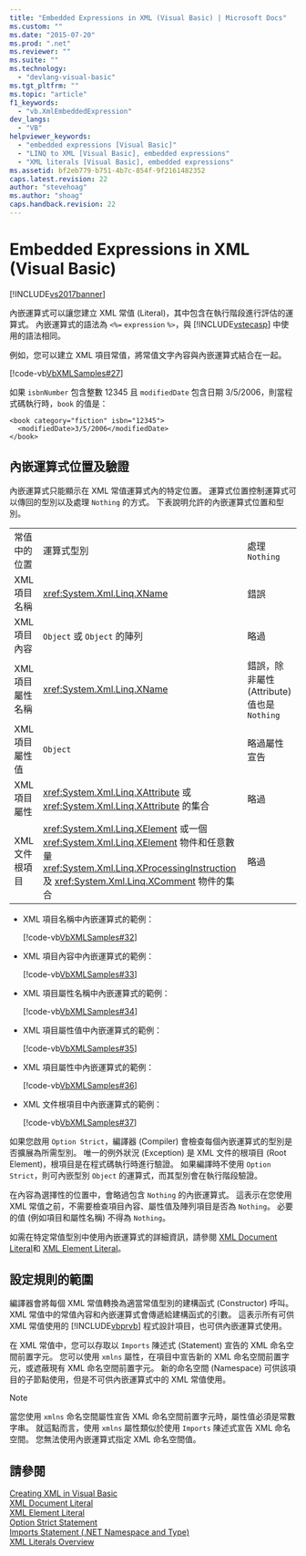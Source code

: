 ```yaml
---
title: "Embedded Expressions in XML (Visual Basic) | Microsoft Docs"
ms.custom: ""
ms.date: "2015-07-20"
ms.prod: ".net"
ms.reviewer: ""
ms.suite: ""
ms.technology: 
  - "devlang-visual-basic"
ms.tgt_pltfrm: ""
ms.topic: "article"
f1_keywords: 
  - "vb.XmlEmbeddedExpression"
dev_langs: 
  - "VB"
helpviewer_keywords: 
  - "embedded expressions [Visual Basic]"
  - "LINQ to XML [Visual Basic], embedded expressions"
  - "XML literals [Visual Basic], embedded expressions"
ms.assetid: bf2eb779-b751-4b7c-854f-9f2161482352
caps.latest.revision: 22
author: "stevehoag"
ms.author: "shoag"
caps.handback.revision: 22
---
```

# Embedded Expressions in XML (Visual Basic)
[!INCLUDE[vs2017banner](../../../../visual-basic/includes/vs2017banner.md)]

內嵌運算式可以讓您建立 XML 常值 \(Literal\)，其中包含在執行階段進行評估的運算式。  內嵌運算式的語法為 `<%=` `expression` `%>`，與 [!INCLUDE[vstecasp](../../../../csharp/language-reference/preprocessor-directives/includes/vstecasp-md.md)] 中使用的語法相同。  
  
 例如，您可以建立 XML 項目常值，將常值文字內容與內嵌運算式結合在一起。  
  
 [!code-vb[VbXMLSamples#27](../../../../visual-basic/language-reference/operators/codesnippet/visualbasic/embedded-expressions-in-_1.vb)]  
  
 如果 `isbnNumber` 包含整數 12345 且 `modifiedDate` 包含日期 3\/5\/2006，則當程式碼執行時，`book` 的值是：  
  
```  
<book category="fiction" isbn="12345">  
  <modifiedDate>3/5/2006</modifiedDate>  
</book>  
```  
  
## 內嵌運算式位置及驗證  
 內嵌運算式只能顯示在 XML 常值運算式內的特定位置。  運算式位置控制運算式可以傳回的型別以及處理 `Nothing` 的方式。  下表說明允許的內嵌運算式位置和型別。  
  
||||  
|-|-|-|  
|常值中的位置|運算式型別|處理 `Nothing`|  
|XML 項目名稱|<xref:System.Xml.Linq.XName>|錯誤|  
|XML 項目內容|`Object` 或 `Object` 的陣列|略過|  
|XML 項目屬性名稱|<xref:System.Xml.Linq.XName>|錯誤，除非屬性 \(Attribute\) 值也是 `Nothing`|  
|XML 項目屬性值|`Object`|略過屬性宣告|  
|XML 項目屬性|<xref:System.Xml.Linq.XAttribute> 或 <xref:System.Xml.Linq.XAttribute> 的集合|略過|  
|XML 文件根項目|<xref:System.Xml.Linq.XElement> 或一個 <xref:System.Xml.Linq.XElement> 物件和任意數量 <xref:System.Xml.Linq.XProcessingInstruction> 及 <xref:System.Xml.Linq.XComment> 物件的集合|略過|  
  
-   XML 項目名稱中內嵌運算式的範例：  
  
     [!code-vb[VbXMLSamples#32](../../../../visual-basic/language-reference/operators/codesnippet/visualbasic/embedded-expressions-in-_2.vb)]  
  
-   XML 項目內容中內嵌運算式的範例：  
  
     [!code-vb[VbXMLSamples#33](../../../../visual-basic/language-reference/operators/codesnippet/visualbasic/embedded-expressions-in-_3.vb)]  
  
-   XML 項目屬性名稱中內嵌運算式的範例：  
  
     [!code-vb[VbXMLSamples#34](../../../../visual-basic/language-reference/operators/codesnippet/visualbasic/embedded-expressions-in-_4.vb)]  
  
-   XML 項目屬性值中內嵌運算式的範例：  
  
     [!code-vb[VbXMLSamples#35](../../../../visual-basic/language-reference/operators/codesnippet/visualbasic/embedded-expressions-in-_5.vb)]  
  
-   XML 項目屬性中內嵌運算式的範例：  
  
     [!code-vb[VbXMLSamples#36](../../../../visual-basic/language-reference/operators/codesnippet/visualbasic/embedded-expressions-in-_6.vb)]  
  
-   XML 文件根項目中內嵌運算式的範例：  
  
     [!code-vb[VbXMLSamples#37](../../../../visual-basic/language-reference/operators/codesnippet/visualbasic/embedded-expressions-in-_7.vb)]  
  
 如果您啟用 `Option Strict`，編譯器 \(Compiler\) 會檢查每個內嵌運算式的型別是否擴展為所需型別。  唯一的例外狀況 \(Exception\) 是 XML 文件的根項目 \(Root Element\)，根項目是在程式碼執行時進行驗證。  如果編譯時不使用 `Option Strict`，則可內嵌型別 `Object` 的運算式，而其型別會在執行階段驗證。  
  
 在內容為選擇性的位置中，會略過包含 `Nothing` 的內嵌運算式。  這表示在您使用 XML 常值之前，不需要檢查項目內容、屬性值及陣列項目是否為 `Nothing`。  必要的值 \(例如項目和屬性名稱\) 不得為 `Nothing`。  
  
 如需在特定常值型別中使用內嵌運算式的詳細資訊，請參閱 [XML Document Literal](../../../../visual-basic/language-reference/xml-literals/xml-document-literal.md)和 [XML Element Literal](../../../../visual-basic/language-reference/xml-literals/xml-element-literal.md)。  
  
## 設定規則的範圍  
 編譯器會將每個 XML 常值轉換為適當常值型別的建構函式 \(Constructor\) 呼叫。  XML 常值中的常值內容和內嵌運算式會傳遞給建構函式的引數。  這表示所有可供 XML 常值使用的 [!INCLUDE[vbprvb](../../../../csharp/programming-guide/concepts/linq/includes/vbprvb-md.md)] 程式設計項目，也可供內嵌運算式使用。  
  
 在 XML 常值中，您可以存取以 `Imports` 陳述式 \(Statement\) 宣告的 XML 命名空間前置字元。  您可以使用 `xmlns` 屬性，在項目中宣告新的 XML 命名空間前置字元，或遮蔽現有 XML 命名空間前置字元。  新的命名空間 \(Namespace\) 可供該項目的子節點使用，但是不可供內嵌運算式中的 XML 常值使用。  
  
> [!NOTE]
>  當您使用 `xmlns` 命名空間屬性宣告 XML 命名空間前置字元時，屬性值必須是常數字串。  就這點而言，使用 `xmlns` 屬性類似於使用 `Imports` 陳述式宣告 XML 命名空間。  您無法使用內嵌運算式指定 XML 命名空間值。  
  
## 請參閱  
 [Creating XML in Visual Basic](../../../../visual-basic/programming-guide/language-features/xml/creating-xml.md)   
 [XML Document Literal](../../../../visual-basic/language-reference/xml-literals/xml-document-literal.md)   
 [XML Element Literal](../../../../visual-basic/language-reference/xml-literals/xml-element-literal.md)   
 [Option Strict Statement](../../../../visual-basic/language-reference/statements/option-strict-statement.md)   
 [Imports Statement \(.NET Namespace and Type\)](../../../../visual-basic/language-reference/statements/imports-statement-net-namespace-and-type.md)   
 [XML Literals Overview](../../../../visual-basic/programming-guide/language-features/xml/xml-literals-overview.md)
